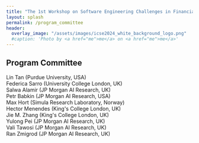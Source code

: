 ```yaml
---
title: "The 1st Workshop on Software Engineering Challenges in Financial Firms (FinanSE)"
layout: splash
permalink: /program_committee
header:
  overlay_image: "/assets/images/icse2024_white_background_logo.png"
  #caption: 'Photo by <a href="me">me</a> on <a href="me">me</a>'
---
```

<h2>Program Committee</h2>

Lin Tan (Purdue University, USA)<br>
Federica Sarro (University College London, UK)<br>
Salwa Alamir (JP Morgan AI Research, UK)<br>
Petr Babkin (JP Morgan AI Research, USA)<br>
Max Hort (Simula Research Laboratory, Norway)<br>
Hector Menendes (King's College London, UK)<br>
Jie M. Zhang (King's College London, UK)<br>
Yulong Pei (JP Morgan AI Research, UK)<br>
Vali Tawosi (JP Morgan AI Research, UK)<br>
Ran Zmigrod (JP Morgan AI Research, UK)<br>

